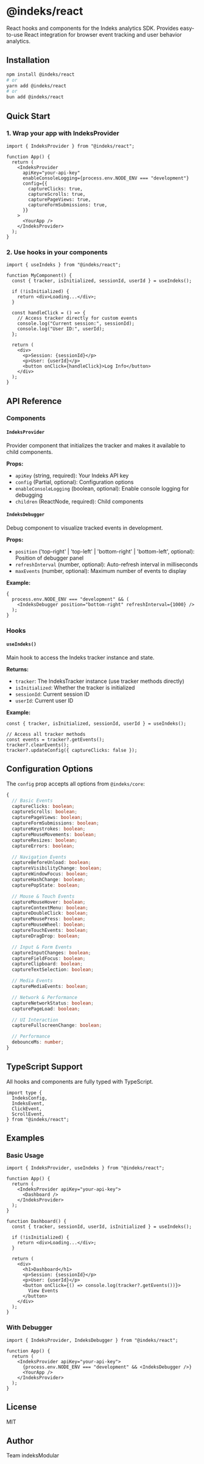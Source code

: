 # @indeks/react

React hooks and components for the Indeks analytics SDK. Provides easy-to-use React integration for browser event tracking and user behavior analytics.

## Installation

```bash
npm install @indeks/react
# or
yarn add @indeks/react
# or
bun add @indeks/react
```

## Quick Start

### 1. Wrap your app with IndeksProvider

```tsx
import { IndeksProvider } from "@indeks/react";

function App() {
  return (
    <IndeksProvider
      apiKey="your-api-key"
      enableConsoleLogging={process.env.NODE_ENV === "development"}
      config={{
        captureClicks: true,
        captureScrolls: true,
        capturePageViews: true,
        captureFormSubmissions: true,
      }}
    >
      <YourApp />
    </IndeksProvider>
  );
}
```

### 2. Use hooks in your components

```tsx
import { useIndeks } from "@indeks/react";

function MyComponent() {
  const { tracker, isInitialized, sessionId, userId } = useIndeks();

  if (!isInitialized) {
    return <div>Loading...</div>;
  }

  const handleClick = () => {
    // Access tracker directly for custom events
    console.log("Current session:", sessionId);
    console.log("User ID:", userId);
  };

  return (
    <div>
      <p>Session: {sessionId}</p>
      <p>User: {userId}</p>
      <button onClick={handleClick}>Log Info</button>
    </div>
  );
}
```

## API Reference

### Components

#### `IndeksProvider`

Provider component that initializes the tracker and makes it available to child components.

**Props:**

- `apiKey` (string, required): Your Indeks API key
- `config` (Partial<IndeksConfig>, optional): Configuration options
- `enableConsoleLogging` (boolean, optional): Enable console logging for debugging
- `children` (ReactNode, required): Child components

#### `IndeksDebugger`

Debug component to visualize tracked events in development.

**Props:**

- `position` ('top-right' | 'top-left' | 'bottom-right' | 'bottom-left', optional): Position of debugger panel
- `refreshInterval` (number, optional): Auto-refresh interval in milliseconds
- `maxEvents` (number, optional): Maximum number of events to display

**Example:**

```tsx
{
  process.env.NODE_ENV === "development" && (
    <IndeksDebugger position="bottom-right" refreshInterval={1000} />
  );
}
```

### Hooks

#### `useIndeks()`

Main hook to access the Indeks tracker instance and state.

**Returns:**

- `tracker`: The IndeksTracker instance (use tracker methods directly)
- `isInitialized`: Whether the tracker is initialized
- `sessionId`: Current session ID
- `userId`: Current user ID

**Example:**

```tsx
const { tracker, isInitialized, sessionId, userId } = useIndeks();

// Access all tracker methods
const events = tracker?.getEvents();
tracker?.clearEvents();
tracker?.updateConfig({ captureClicks: false });
```

## Configuration Options

The `config` prop accepts all options from `@indeks/core`:

```typescript
{
  // Basic Events
  captureClicks: boolean;
  captureScrolls: boolean;
  capturePageViews: boolean;
  captureFormSubmissions: boolean;
  captureKeystrokes: boolean;
  captureMouseMovements: boolean;
  captureResizes: boolean;
  captureErrors: boolean;

  // Navigation Events
  captureBeforeUnload: boolean;
  captureVisibilityChange: boolean;
  captureWindowFocus: boolean;
  captureHashChange: boolean;
  capturePopState: boolean;

  // Mouse & Touch Events
  captureMouseHover: boolean;
  captureContextMenu: boolean;
  captureDoubleClick: boolean;
  captureMousePress: boolean;
  captureMouseWheel: boolean;
  captureTouchEvents: boolean;
  captureDragDrop: boolean;

  // Input & Form Events
  captureInputChanges: boolean;
  captureFieldFocus: boolean;
  captureClipboard: boolean;
  captureTextSelection: boolean;

  // Media Events
  captureMediaEvents: boolean;

  // Network & Performance
  captureNetworkStatus: boolean;
  capturePageLoad: boolean;

  // UI Interaction
  captureFullscreenChange: boolean;

  // Performance
  debounceMs: number;
}
```

## TypeScript Support

All hooks and components are fully typed with TypeScript.

```tsx
import type {
  IndeksConfig,
  IndeksEvent,
  ClickEvent,
  ScrollEvent,
} from "@indeks/react";
```

## Examples

### Basic Usage

```tsx
import { IndeksProvider, useIndeks } from "@indeks/react";

function App() {
  return (
    <IndeksProvider apiKey="your-api-key">
      <Dashboard />
    </IndeksProvider>
  );
}

function Dashboard() {
  const { tracker, sessionId, userId, isInitialized } = useIndeks();

  if (!isInitialized) {
    return <div>Loading...</div>;
  }

  return (
    <div>
      <h1>Dashboard</h1>
      <p>Session: {sessionId}</p>
      <p>User: {userId}</p>
      <button onClick={() => console.log(tracker?.getEvents())}>
        View Events
      </button>
    </div>
  );
}
```

### With Debugger

```tsx
import { IndeksProvider, IndeksDebugger } from "@indeks/react";

function App() {
  return (
    <IndeksProvider apiKey="your-api-key">
      {process.env.NODE_ENV === "development" && <IndeksDebugger />}
      <YourApp />
    </IndeksProvider>
  );
}
```

## License

MIT

## Author

Team indeksModular
